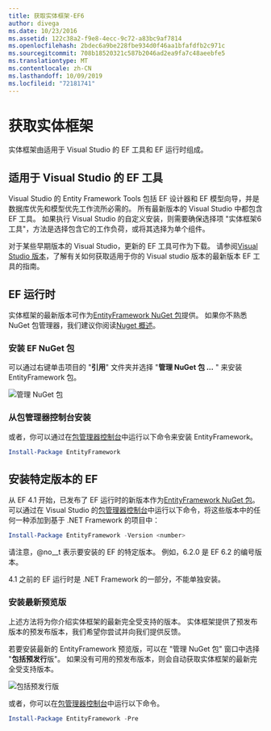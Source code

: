 ```yaml
---
title: 获取实体框架-EF6
author: divega
ms.date: 10/23/2016
ms.assetid: 122c38a2-f9e8-4ecc-9c72-a83bc9af7814
ms.openlocfilehash: 2bdec6a9be228fbe934d0f46aa1bfafdfb2c971c
ms.sourcegitcommit: 708b18520321c587b2046ad2ea9fa7c48aeebfe5
ms.translationtype: MT
ms.contentlocale: zh-CN
ms.lasthandoff: 10/09/2019
ms.locfileid: "72181741"
---
```

# <a name="get-entity-framework"></a>获取实体框架
实体框架由适用于 Visual Studio 的 EF 工具和 EF 运行时组成。

## <a name="ef-tools-for-visual-studio"></a>适用于 Visual Studio 的 EF 工具

Visual Studio 的 Entity Framework Tools 包括 EF 设计器和 EF 模型向导，并是数据库优先和模型优先工作流所必需的。 所有最新版本的 Visual Studio 中都包含 EF 工具。 如果执行 Visual Studio 的自定义安装，则需要确保选择项 "实体框架6工具"，方法是选择包含它的工作负荷，或将其选择为单个组件。

对于某些早期版本的 Visual Studio，更新的 EF 工具可作为下载。 请参阅[Visual Studio 版本](~/ef6/what-is-new/visual-studio.md)，了解有关如何获取适用于你的 Visual studio 版本的最新版本 EF 工具的指南。

## <a name="ef-runtime"></a>EF 运行时

实体框架的最新版本可作为[EntityFramework NuGet 包](https://nuget.org/packages/EntityFramework/)提供。 如果你不熟悉 NuGet 包管理器，我们建议你阅读[Nuget 概述](https://docs.microsoft.com/nuget/consume-packages/overview-and-workflow)。

### <a name="installing-the-ef-nuget-package"></a>安装 EF NuGet 包

可以通过右键单击项目的 "**引用**" 文件夹并选择 "**管理 NuGet 包 ...** " 来安装 EntityFramework 包。

![管理 NuGet 包](~/ef6/media/managenugetpackages.png)

### <a name="installing-from-package-manager-console"></a>从包管理器控制台安装

或者，你可以通过在[包管理器控制台](https://docs.nuget.org/docs/start-here/using-the-package-manager-console)中运行以下命令来安装 EntityFramework。

``` powershell
Install-Package EntityFramework
```

## <a name="installing-a-specific-version-of-ef"></a>安装特定版本的 EF

从 EF 4.1 开始，已发布了 EF 运行时的新版本作为[EntityFramework NuGet 包](https://www.nuget.org/packages/EntityFramework/)。 可以通过在 Visual Studio 的[包管理器控制台](https://docs.nuget.org/docs/start-here/using-the-package-manager-console)中运行以下命令，将这些版本中的任何一种添加到基于 .NET Framework 的项目中：

``` powershell
Install-Package EntityFramework -Version <number>
```

请注意，@no__t 表示要安装的 EF 的特定版本。 例如，6.2.0 是 EF 6.2 的编号版本。   

4\.1 之前的 EF 运行时是 .NET Framework 的一部分，不能单独安装。

### <a name="installing-the-latest-preview"></a>安装最新预览版

上述方法将为你介绍实体框架的最新完全受支持的版本。 实体框架提供了预发布版本的预发布版本，我们希望你尝试并向我们提供反馈。

若要安装最新的 EntityFramework 预览版，可以在 "管理 NuGet 包" 窗口中选择 "**包括预发行**版"。 如果没有可用的预发布版本，则会自动获取实体框架的最新完全受支持版本。

![包括预发行版](~/ef6/media/includeprerelease.png)

或者，你可以在[包管理器控制台](https://docs.nuget.org/docs/start-here/using-the-package-manager-console)中运行以下命令。

``` powershell
Install-Package EntityFramework -Pre
```
